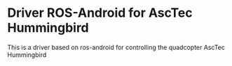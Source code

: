 Driver ROS-Android for AscTec Hummingbird
==================

This is a driver based on ros-android for controlling the quadcopter AscTec Hummingbird
